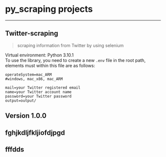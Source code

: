 # py_scraping projects

---

## Twitter-scraping

> scraping information from Twitter by using selenium

Virtual environment: Python 3.10.1  
To use the library, you need to create a new `.env` file in the root path, elements must within this file are as follows:

```
operateSystem=mac_ARM
#windows, mac_x86, mac_ARM

mail=your Twitter registered email
name=your Twitter account name
password=your Twitter password
output=output/
```

## Version 1.0.0

## fghjkdljfkljiofdjpgd

## fffdds
